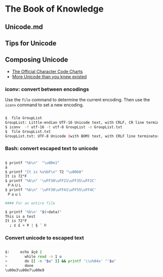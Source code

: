 # The Book of Knowledge

## Unicode.md

## Tips for Unicode

## Composing Unicode

* [The Official Character Code Charts](https://www.unicode.org/charts/)
* [More Unicode than you knew existed](file:///usr/share/X11/locale/en_US.UTF-8/Compose)

### iconv: convert between encodings

Use the ```file``` command to determine the current encoding.  Then use the ```iconv``` command to set a new encoding.

``` bash

$  file GroupList
GroupList: Little-endian UTF-16 Unicode text, with CRLF, CR line terminators
$ iconv  -f utf-16 -t utf-8 GroupList -o GroupList.txt
$  file GroupList.txt
GroupList.txt: UTF-8 Unicode (with BOM) text, with CRLF line terminators)

```

### Bash: convert escaped text to unicode

``` bash

$ printf "%b\n"  "\u00e1"
á
$ printf "It is %s%bF\n" 72 "\u00b0"
It is 72°F
$ printf "%b\n" '\uFF30\uFF21\uFF35\uFF2C'
 ＰＡＵＬ
$ printf "%b\n" '\uFF30\uFF41\uFF55\uFF4C'
 Ｐａｕｌ

#### For an entire file

$ printf '%b\n' "$(<data)"
This is a test
It is 72°F
  ¡ ¢ £ ¤ ¥ ¦ § ¨ ©

```

### Convert unicode to escaped text

``` bash

$:     echo ãçé |
>        while read -n 1 u
>        do [[ -n "$u" ]] && printf '\\u%04x' "'$u"
>        done
\u00e3\u00e7\u00e9

```

[//]: # ( vim: set ai noet nu sts=2 sw=2 ts=2 tw=78 filetype=markdown :)
